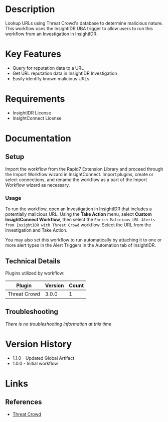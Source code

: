 # Description

Lookup URLs using Threat Crowd's database to determine malicious nature. This workflow uses the InsightIDR UBA trigger to allow users to run this workflow from an Investigation in InsightIDR.

# Key Features

* Query for reputation data to a URL
* Get URL reputation data in InsightIDR Investigation
* Easily identify known malicious URLs

# Requirements

* InsightIDR License
* InsightConnect License

# Documentation

## Setup

Import the workflow from the Rapid7 Extension Library and proceed through the Import Workflow wizard in InsightConnect. Import plugins, create or select connections, and rename the workflow as a part of the Import Workflow wizard as necessary.

### Usage

To run the workflow, open an Investigation in InsightIDR that includes a potentially malicious URL. Using the **Take Action** menu, select **Custom InsightConnect Workflow**, then select the `Enrich Malicious URL Alerts from InsightIDR with Threat Crowd` workflow. Select the URL from the investigation and Take Action.

You may also set this workflow to run automatically by attaching it to one or more alert types in the Alert Triggers in the Automation tab of InsightIDR.

## Technical Details

Plugins utilized by workflow:

|Plugin|Version|Count|
|----|----|--------|
|Threat Crowd|3.0.0|1|

## Troubleshooting

_There is no troubleshooting information at this time_

# Version History

* 1.1.0 - Updated Global Artifact
* 1.0.0 - Initial workflow

# Links

## References

* [Threat Crowd](https://www.threatcrowd.org)
